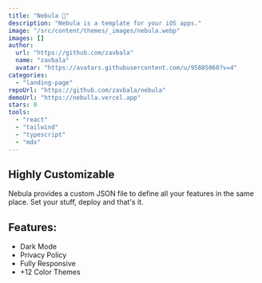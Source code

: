 ```yaml
---
title: "Nebula 🔮"
description: "Nebula is a template for your iOS apps."
image: "/src/content/themes/_images/nebula.webp"
images: []
author:
  url: "https://github.com/zavbala"
  name: "zavbala"
  avatar: "https://avatars.githubusercontent.com/u/95885060?v=4"
categories:
  - "landing-page"
repoUrl: "https://github.com/zavbala/nebula"
demoUrl: "https://nebulla.vercel.app"
stars: 0
tools:
  - "react"
  - "tailwind"
  - "typescript"
  - "mdx"
---
```


<h2>Highly Customizable</h2><p>Nebula provides a custom JSON file to define all your features in the&nbsp;same place. Set your stuff,  deploy and that's it.</p><h2>Features:</h2><ul><li>Dark Mode</li><li>Privacy Policy</li><li>Fully Responsive</li><li>+12 Color Themes</li></ul>
